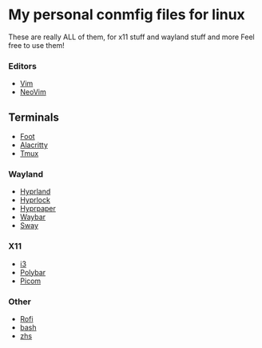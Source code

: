 # My personal conmfig files for linux
These are really ALL of them, for x11 stuff and wayland stuff and more
Feel free to use them!

### Editors
* [Vim](https://github.com/jonesy-b-dev/LinuxConfigFiles/blob/main/.vimrc)
* [NeoVim](https://github.com/jonesy-b-dev/LinuxConfigFiles/tree/main/.config/nvim)

## Terminals
* [Foot](https://github.com/jonesy-b-dev/LinuxConfigFiles/blob/main/.config/foot/foot.ini)
* [Alacritty](https://github.com/jonesy-b-dev/LinuxConfigFiles/tree/main/.config/alacritty)
* [Tmux](https://github.com/jonesy-b-dev/LinuxConfigFiles/blob/main/.tmux.conf)

### Wayland
* [Hyprland](https://github.com/jonesy-b-dev/LinuxConfigFiles/blob/main/.config/hypr/hyprland.conf)
* [Hyprlock](https://github.com/jonesy-b-dev/LinuxConfigFiles/blob/main/.config/hypr/hyprlock.conf)
* [Hyprpaper](https://github.com/jonesy-b-dev/LinuxConfigFiles/blob/main/.config/hypr/hyprpaper.conf)
* [Waybar](https://github.com/jonesy-b-dev/LinuxConfigFiles/tree/main/.config/waybar)
* [Sway](https://github.com/jonesy-b-dev/LinuxConfigFiles/blob/main/.config/sway/config)
            
### X11
* [i3](https://github.com/jonesy-b-dev/LinuxConfigFiles/blob/main/.config/i3/config)
* [Polybar](https://github.com/jonesy-b-dev/LinuxConfigFiles/tree/main/.config/polybar)
* [Picom](https://github.com/jonesy-b-dev/LinuxConfigFiles/blob/main/.config/picom/picom.conf)

### Other
* [Rofi](https://github.com/jonesy-b-dev/LinuxConfigFiles/tree/main/.config/rofi)
* [bash](https://github.com/jonesy-b-dev/LinuxConfigFiles/blob/main/.bashrc)
* [zhs](https://github.com/jonesy-b-dev/LinuxConfigFiles/blob/main/.zshrc)
